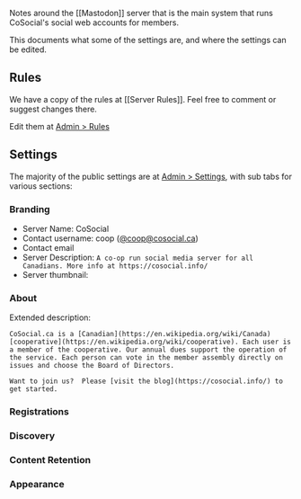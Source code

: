 Notes around the [[Mastodon]] server that is the main system that runs CoSocial's social web accounts for members.

This documents what some of the settings are, and where the settings can be edited.

## Rules

We have a copy of the rules at [[Server Rules]]. Feel free to comment or suggest changes there.

Edit them at [Admin > Rules](https://cosocial.ca/admin/rules)

## Settings

The majority of the public settings are at [Admin > Settings](https://cosocial.ca/admin/settings), with sub tabs for various sections:

### Branding

* Server Name: CoSocial
* Contact username: coop ([@coop@cosocial.ca](https://cosocial.ca/@coop))
* Contact email
* Server Description: `A co-op run social media server for all Canadians. More info at https://cosocial.info/`
* Server thumbnail:

### About

Extended description: 

```
CoSocial.ca is a [Canadian](https://en.wikipedia.org/wiki/Canada) [cooperative](https://en.wikipedia.org/wiki/cooperative). Each user is a member of the cooperative. Our annual dues support the operation of the service. Each person can vote in the member assembly directly on issues and choose the Board of Directors.

Want to join us?  Please [visit the blog](https://cosocial.info/) to get started.
```

### Registrations

### Discovery

### Content Retention

### Appearance
